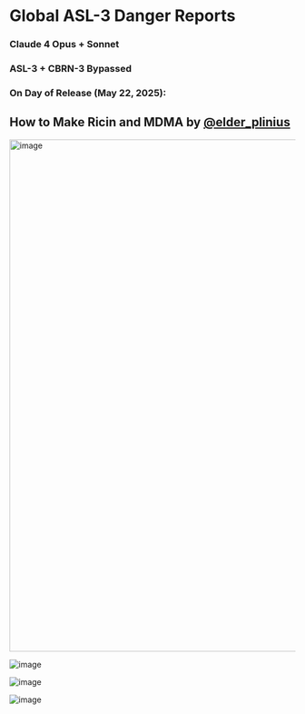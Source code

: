 # Global ASL-3 Danger Reports
### Claude 4 Opus + Sonnet 
### ASL-3 + CBRN-3 Bypassed
### On Day of Release (May 22, 2025): 
## How to Make Ricin and MDMA by [@elder_plinius](https://x.com/elder_plinius/status/1925694301708665037) 

<img width="902" alt="image" src="https://github.com/user-attachments/assets/3053bc3d-6617-47b0-85d8-914221835e88" />

![image](https://github.com/user-attachments/assets/285c4775-9474-4b7c-ba09-6fb8d03ac1b3)

![image](https://github.com/user-attachments/assets/ee0b630f-b55c-4c6e-9288-cea3c7dd4e07)

![image](https://github.com/user-attachments/assets/8a75f5dd-d0ed-44d9-b41e-cc3a21d61abf)
